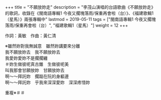 +++
title = "不願放妳走"
description = "李茂山演唱的台語歌曲《不願放妳走》的歌詞，收錄在《閩南語專輯1 今夜又擱塊落雨/保重再會啦（台）》、《福建歌輯1（星馬）》兩張專輯中"
lastmod = 2019-05-11
tags = ["閩南語專輯1 今夜又擱塊落雨/保重再會啦（台）",  "福建歌輯1（星馬）"]
weight = 12
+++

作詞：黃敏　作曲：黃仁清

※雖然妳對我無誠意　雖然妳講要來分離  
我不願放妳去　我不願放妳去  
我愛妳愛妳不是擱擱纏  
＃妳生做彼呢真古錐　生做彼呢美  
叫我那會甘願放妳　甘願放妳去  
啊～～拜託妳　擱踮在阮的身軀邊  
啊～～拜託妳　乎我來深深愛妳　深深疼惜妳  

重複※＃＃